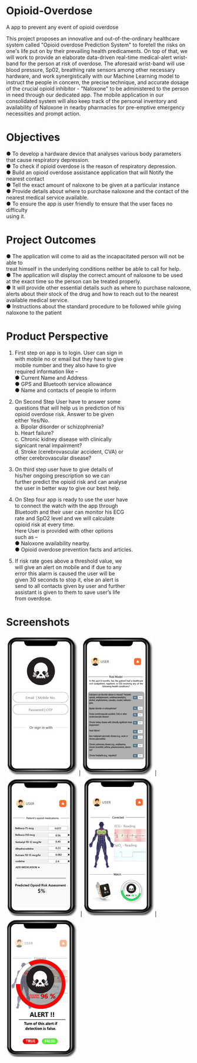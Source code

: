 # Opioid-Overdose

A app to prevent any event of opioid overdose

This project proposes an innovative and out-of-the-ordinary healthcare system called
"Opioid overdose Prediction System" to foretell the risks on one's life put on by their
prevailing health predicaments. On top of that, we will work to provide an elaborate
data-driven real-time medical-alert wrist-band for the person at risk of overdose.
The aforesaid wrist-band will use blood pressure, Sp02, breathing rate sensors among
other necessary hardware, and work synergistically with our Machine Learning model
to instruct the people in concern, the precise technique, and accurate dosage of the
crucial opioid inhibitor - "Naloxone" to be administered
to the person in need through our dedicated app.
The mobile application in our consolidated system will also keep track of the personal
inventory and availability of Naloxone in nearby pharmacies for pre-emptive
emergency necessities and prompt action.


# Objectives

● To develop a hardware device that analyses various body parameters that
cause respiratory depression.  
● To check if opioid overdose is the reason of respiratory depression.  
● Build an opioid overdose assistance application that will Notify the nearest contact  
● Tell the exact amount of naloxone to be given at a particular instance  
● Provide details about where to purchase naloxone and the contact of the nearest medical service available.  
● To ensure the app is user friendly to ensure that the user faces no difficulty  
using it.  


# Project Outcomes 

● The application will come to aid as the incapacitated person will not be able to  
treat himself in the underlying conditions neither be able to call for help.  
● The application will display the correct amount of naloxone to be used  
at the exact time so the person can be treated properly.  
● It will provide other essential details such as where to purchase naloxone,  
alerts about their stock of the drug and how to reach out to the nearest  
available medical service.  
● Instructions about the standard procedure to be followed while giving  
naloxone to the patient    

# Product Perspective  


1. First step on app is to login. User can sign in     
with mobile no or email but they have to give    
mobile number and they also have to give  
required information like –  
● Current Name and Address  
● GPS and Bluetooth service allowance  
● Name and contacts of people to inform  


2. On Second Step User have to answer some  
questions that will help us in prediction of his  
opioid overdose risk. Answer to be given  
either Yes/No.  
a. Bipolar disorder or schizophrenia?  
b. Heart failure?  
c. Chronic kidney disease with clinically  
signicant renal impairment?  
d. Stroke (cerebrovascular accident, CVA) or  
other cerebrovascular disease?  


3. On third step user have to give details of  
his/her ongoing prescription so we can  
further predict the opioid risk and can analyse  
the user in better way to give our best help.  



4. On Step four app is ready to use the user have  
to connect the watch with the app through  
Bluetooth and their user can monitor his ECG  
rate and SpO2 level and we will calculate  
opioid risk at every time.  
Here User is provided with other options  
such as –  
● Naloxone availability nearby.  
● Opioid overdose prevention facts and articles.  


5. If risk rate goes above a threshold value, we  
will give an alert on mobile and if due to any  
error this alarm is caused the user will be  
given 30 seconds to stop it, else an alert is  
send to all contacts given by user and further  
assistant is given to them to save user’s life  
from overdose.  

# Screenshots 
![Image1](https://github.com/Jaisood08/Opioid-Overdose/blob/main/Designs/1-01.jpg)|![Image2](https://github.com/Jaisood08/Opioid-Overdose/blob/main/Designs/1-04.jpg) |![Image3](https://github.com/Jaisood08/Opioid-Overdose/blob/main/Designs/1-05.jpg) |![Image4](https://github.com/Jaisood08/Opioid-Overdose/blob/main/Designs/1-02.jpg)|![Image5](https://github.com/Jaisood08/Opioid-Overdose/blob/main/Designs/1-03.jpg)  

